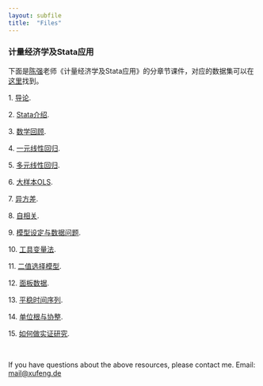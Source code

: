 ```yaml
---
layout: subfile
title:  "Files"
---
```

### 计量经济学及Stata应用

下面是<a href="http://www.econometrics-stata.com">陈强</a>老师《计量经济学及Stata应用》的分章节课件，对应的数据集可以在 <a href="https://1drv.ms/f/s!Aj5Wzf1H1zZIgdY7x6rn5chqbv5-Qw?e=slduTa">这里</a>找到。

<p>1.  <a href=“/files/documents/EcoStata/1导论.pdf">导论</a>.</p>
<p>2.  <a href="/files/documents/EcoStata/2Stata.pdf">Stata介绍</a>.</p>
<p>3.  <a href="/files/documents/EcoStata/3数学回顾.pdf">数学回顾</a>.</p>
<p>4.  <a href="/files/documents/EcoStata/4一元线性回归.pdf">一元线性回归</a>.</p>
<p>5.  <a href="/files/documents/EcoStata/5多元线性回归.pdf">多元线性回归</a>.</p>
<p>6.  <a href="/files/documents/EcoStata/6大样本OLS.pdf">大样本OLS</a>.</p>
<p>7.  <a href="/files/documents/EcoStata/7异方差.pdf">异方差</a>.</p>
<p>8.  <a href="/files/documents/EcoStata/8自相关.pdf">自相关</a>.</p>
<p>9.  <a href="/files/documents/EcoStata/9模型设定与数据问题.pdf">模型设定与数据问题</a>.</p>
<p>10.  <a href="/files/documents/EcoStata/10工具变量法.pdf">工具变量法</a>.</p>
<p>11.  <a href="/files/documents/EcoStata/11二值选择模型.pdf">二值选择模型</a>.</p>
<p>12.  <a href="/files/documents/EcoStata/12面板数据.pdf">面板数据</a>.</p>
<p>13.  <a href="/files/documents/EcoStata/13平稳时间序列.pdf">平稳时间序列</a>.</p>
<p>14.  <a href="/files/documents/EcoStata/14单位根与协整.pdf">单位根与协整</a>.</p>
<p>15.  <a href="/files/documents/EcoStata/15如何做实证研究.pdf">如何做实证研究</a>.</p>
<br />
<p> If you have questions about the above resources, please contact me. Email: <a href=" mailto:mail@xufeng.de">mail@xufeng.de</a></p>
